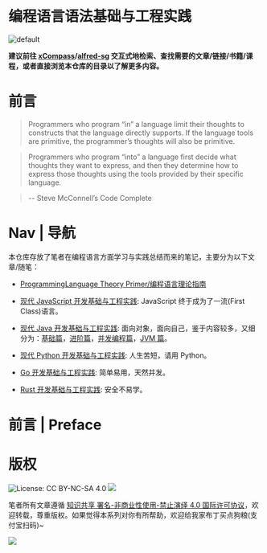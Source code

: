 # 编程语言语法基础与工程实践

![default](https://i.postimg.cc/7Lq1rwBT/image.png)

**建议前往 [xCompass](https://wxyyxc1992.github.io/home/#/search)/[alfred-sg](https://github.com/wxyyxc1992/Soogle/tree/master/alfred-sg) 交互式地检索、查找需要的文章/链接/书籍/课程，或者直接浏览本仓库的目录以了解更多内容。**

# 前言

> Programmers who program “in” a language limit their thoughts to constructs that the language directly supports. If the language tools are primitive, the programmer’s thoughts will also be primitive.

> Programmers who program “into” a language first decide what thoughts they want to express, and then they determine how to express those thoughts using the tools provided by their specific language.

> -- Steve McConnell’s Code Complete

# Nav | 导航

本仓库存放了笔者在编程语言方面学习与实践总结而来的笔记，主要分为以下文章/随笔：

- [ProgrammingLanguage Theory Primer/编程语言理论指南](./Theory)

- [现代 JavaScript 开发基础与工程实践](./JavaScript): JavaScript 终于成为了一流(First Class)语言。

- [现代 Java 开发基础与工程实践](./Java): 面向对象，面向自己，鉴于内容较多，又细分为：[基础篇](./Java/Fundamentals)，[进阶篇](./Java/DevOps)，[并发编程篇](./Java/ConcurrentProgramming)，[JVM 篇](./Java/JVM)。

- [现代 Python 开发基础与工程实践](./Python): 人生苦短，请用 Python。

- [Go 开发基础与工程实践](./Rust): 简单易用，天然并发。

- [Rust 开发基础与工程实践](./Rust): 安全不易学。

# 前言 | Preface

# 版权

![License: CC BY-NC-SA 4.0](https://img.shields.io/badge/License-CC%20BY--NC--SA%204.0-lightgrey.svg)
![](https://parg.co/bDm)

笔者所有文章遵循 [知识共享 署名-非商业性使用-禁止演绎 4.0 国际许可协议](https://creativecommons.org/licenses/by-nc-nd/4.0/deed.zh)，欢迎转载，尊重版权。如果觉得本系列对你有所帮助，欢迎给我家布丁买点狗粮(支付宝扫码)~

![](https://github.com/wxyyxc1992/OSS/blob/master/2017/8/1/Buding.jpg?raw=true)
